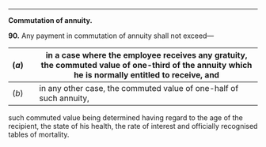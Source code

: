 ****

**Commutation of annuity.**

**90.** Any payment in commutation of annuity shall not exceed—

(_a_)|  | in a case where the employee receives any gratuity, the commuted value of one-third of the annuity which he is normally entitled to receive, and  
---|---|---  
(_b_)|  | in any other case, the commuted value of one-half of such annuity,  
  
such commuted value being determined having regard to the age of the recipient, the state of his health, the rate of interest and officially recognised tables of mortality.